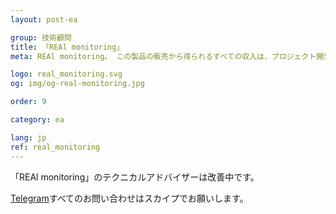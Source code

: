 ```yaml
---
layout: post-ea

group: 技術顧問
title: 「REAl monitoring」
meta: REAl monitoring。 この製品の販売から得られるすべての収入は、プロジェクト開発および慈善事業に使用されます。

logo: real_monitoring.svg
og: img/og-real-monitoring.jpg

order: 9

category: ea

lang: jp
ref: real_monitoring
---
```


「REAl monitoring」のテクニカルアドバイザーは改善中です。

<a href="https://t.me/chutkoy" target="_blank">Telegram</a>すべてのお問い合わせはスカイプでお願いします。</a>
